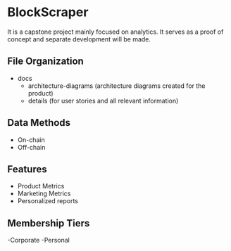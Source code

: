 # BlockScraper

It is a capstone project mainly focused on analytics. It serves as a proof of concept and separate development will be made. 

## File Organization

- docs
    - architecture-diagrams (architecture diagrams created for the product)
    - details (for user stories and all relevant information)

## Data Methods

- On-chain
- Off-chain

## Features

- Product Metrics
- Marketing Metrics
- Personalized reports 

## Membership Tiers

-Corporate
-Personal